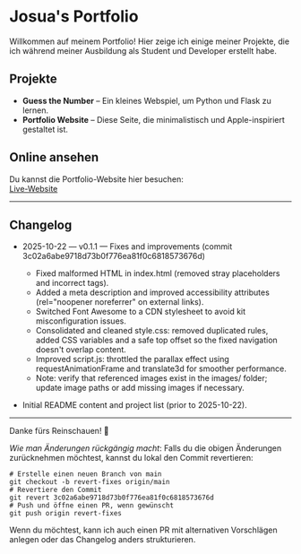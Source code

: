 # Josua's Portfolio

Willkommen auf meinem Portfolio! Hier zeige ich einige meiner Projekte, die ich während meiner Ausbildung als Student und Developer erstellt habe.

## Projekte

- **Guess the Number** – Ein kleines Webspiel, um Python und Flask zu lernen.
- **Portfolio Website** – Diese Seite, die minimalistisch und Apple-inspiriert gestaltet ist.

## Online ansehen

Du kannst die Portfolio-Website hier besuchen:  
[Live-Website](https://Josua-08.github.io/Portfolio/)

---

## Changelog

- 2025-10-22 — v0.1.1 — Fixes and improvements (commit 3c02a6abe9718d73b0f776ea81f0c6818573676d)
  - Fixed malformed HTML in index.html (removed stray placeholders and incorrect tags).
  - Added a meta description and improved accessibility attributes (rel="noopener noreferrer" on external links).
  - Switched Font Awesome to a CDN stylesheet to avoid kit misconfiguration issues.
  - Consolidated and cleaned style.css: removed duplicated rules, added CSS variables and a safe top offset so the fixed navigation doesn't overlap content.
  - Improved script.js: throttled the parallax effect using requestAnimationFrame and translate3d for smoother performance.
  - Note: verify that referenced images exist in the images/ folder; update image paths or add missing images if necessary.

- Initial README content and project list (prior to 2025-10-22).

---

Danke fürs Reinschauen! 🚀

*Wie man Änderungen rückgängig macht*: Falls du die obigen Änderungen zurücknehmen möchtest, kannst du lokal den Commit revertieren:

```
# Erstelle einen neuen Branch von main
git checkout -b revert-fixes origin/main
# Revertiere den Commit
git revert 3c02a6abe9718d73b0f776ea81f0c6818573676d
# Push und öffne einen PR, wenn gewünscht
git push origin revert-fixes
```

Wenn du möchtest, kann ich auch einen PR mit alternativen Vorschlägen anlegen oder das Changelog anders strukturieren.